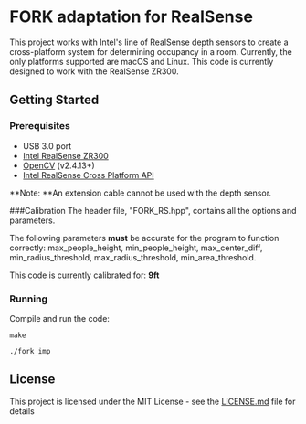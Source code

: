 # FORK adaptation for RealSense

This project works with Intel's line of RealSense depth sensors to create a cross-platform system for determining occupancy in a room. Currently, the only platforms supported are macOS and Linux. This code is currently designed to work with the RealSense ZR300. 

## Getting Started


### Prerequisites
* USB 3.0 port
* [Intel RealSense ZR300](https://click.intel.com/intelr-realsensetm-development-kit-featuring-the-zr300.html)
* [OpenCV](http://opencv.org/) (v2.4.13+)
* [Intel RealSense Cross Platform API](https://github.com/IntelRealSense/librealsense)

**Note: **An extension cable cannot be used with the depth sensor.

###Calibration
The header file, "FORK_RS.hpp", contains all the options and parameters.

The following parameters **must** be accurate for the program to function correctly: max\_people\_height, min\_people\_height, max\_center\_diff, min\_radius\_threshold, max\_radius\_threshold, min\_area\_threshold. 

This code is currently calibrated for: **9ft**

### Running


Compile and run the code:

 `make`

`./fork_imp`

## License

This project is licensed under the MIT License - see the [LICENSE.md](LICENSE.md) file for details

